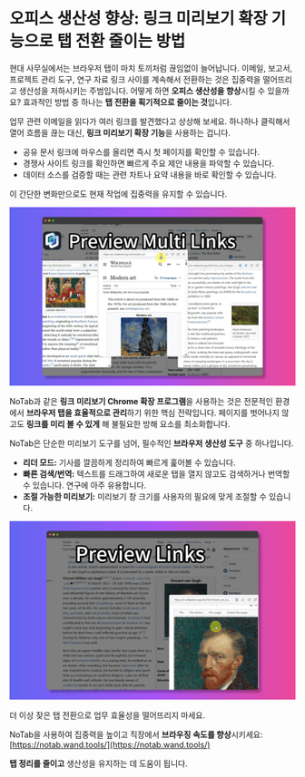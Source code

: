 # 오피스 생산성 향상: 링크 미리보기 확장 기능으로 탭 전환 줄이는 방법

현대 사무실에서는 브라우저 탭이 마치 토끼처럼 끊임없이 늘어납니다. 이메일, 보고서, 프로젝트 관리 도구, 연구 자료 링크 사이를 계속해서 전환하는 것은 집중력을 떨어뜨리고 생산성을 저하시키는 주범입니다. 어떻게 하면 **오피스 생산성을 향상**시킬 수 있을까요? 효과적인 방법 중 하나는 **탭 전환을 획기적으로 줄이는 것**입니다.

업무 관련 이메일을 읽다가 여러 링크를 발견했다고 상상해 보세요. 하나하나 클릭해서 열어 흐름을 끊는 대신, **링크 미리보기 확장 기능**을 사용하는 겁니다.

*   공유 문서 링크에 마우스를 올리면 즉시 첫 페이지를 확인할 수 있습니다.
*   경쟁사 사이트 링크를 확인하면 빠르게 주요 제안 내용을 파악할 수 있습니다.
*   데이터 소스를 검증할 때는 관련 차트나 요약 내용을 바로 확인할 수 있습니다.

이 간단한 변화만으로도 현재 작업에 집중력을 유지할 수 있습니다.

![링크 미리보기를 통한 오피스 생산성 향상](../images/notab1.png)

NoTab과 같은 **링크 미리보기 Chrome 확장 프로그램**을 사용하는 것은 전문적인 환경에서 **브라우저 탭을 효율적으로 관리**하기 위한 핵심 전략입니다. 페이지를 벗어나지 않고도 **링크를 미리 볼 수 있게** 해 불필요한 방해 요소를 최소화합니다.

NoTab은 단순한 미리보기 도구를 넘어, 필수적인 **브라우저 생산성 도구** 중 하나입니다.

*   **리더 모드:** 기사를 깔끔하게 정리하여 빠르게 훑어볼 수 있습니다.
*   **빠른 검색/번역:** 텍스트를 드래그하여 새로운 탭을 열지 않고도 검색하거나 번역할 수 있습니다. 연구에 아주 유용합니다.
*   **조절 가능한 미리보기:** 미리보기 창 크기를 사용자의 필요에 맞게 조절할 수 있습니다.

![NoTab 빠른 검색 기능](../images/notab2.png)

더 이상 잦은 탭 전환으로 업무 효율성을 떨어뜨리지 마세요.

NoTab을 사용하여 집중력을 높이고 직장에서 **브라우징 속도를 향상**시키세요: [https://notab.wand.tools/](https://notab.wand.tools/)

**탭 정리를 줄이고** 생산성을 유지하는 데 도움이 됩니다.

